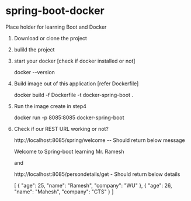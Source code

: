 # spring-boot-docker
Place holder for learning Boot and Docker

1. Download or clone the project 
2. bulild the project
3. start your docker [check if docker installed or not]
    
    docker --version
   
4. Build image out of this application [refer Dockerfile]

    docker build -f Dockerfile -t docker-spring-boot .
   
5. Run the image create in step4

    docker run -p 8085:8085 docker-spring-boot
    
6. Check if our REST URL working or not?

    http://localhost:8085/spring/welcome -- Should return below message
    
    Welcome to Spring-boot learning Mr. Ramesh
    
    and
    
    http://localhost:8085/persondetails/get - Should return below details
    
    [
{
"age": 25,
"name": "Ramesh",
"company": "WU"
},
{
"age": 26,
"name": "Mahesh",
"company": "CTS"
}
]
